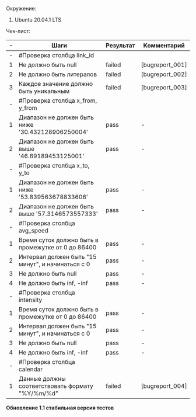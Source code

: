 Окружение: 
1. Ubuntu 20.04.1 LTS

Чек-лист:

| - | Шаги | Результат  | Комментарий |
| ---| --- | --- |---|
|-|#Проверка столбца link_id
| 1 | Не должно быть null | failed |[bugreport_001]|
| 2 | Не должно быть литералов | failed |[bugreport_002]|
| 3 | Каждое значение должно быть уникальным | failed |[bugreport_003]|
|-|#Проверка столбца x_from, y_from
| 1 | Диапазон не должен быть ниже '30.432128906250004' | pass |-|
| 2 | Диапазон не должен быть выше '46.69189453125001' | pass |-|
|-|#Проверка столбца x_to, y_to
| 1 | Диапазон не должен быть ниже '53.839563678833606' | pass |-|
| 2 | Диапазон не должен быть выше '57.3146573557333' | pass |-|
|-|#Проверка столбца avg_speed
| 1 | Время суток должно быть в промежутке от 0 до 86400 | pass |-|
| 2 | Интервал должен быть "15 минут", и начинаться с 0 | pass |-|
| 3 | Не должно быть null | pass |-|
| 4 | Не должно быть inf, -inf | pass |-|
|-|#Проверка столбца intensity
| 1 | Время суток должно быть в промежутке от 0 до 86400 | pass |-|
| 2 | Интервал должен быть "15 минут", и начинаться с 0 | pass |-|
| 3 | Не должно быть null | pass |-|
| 4 | Не должно быть inf, -inf | pass |-|
|-|#Проверка столбца calendar
| 1 | Данные должны соответствовать формату "%Y/%m/%d" | failed |[bugreport_004]|



**Обновление 1.1 стабильная версия тестов**
